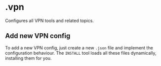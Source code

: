 # .vpn

Configures all VPN tools and related topics.

## Add new VPN config

To add a new VPN config, just create a new `.json` file and implement the configuration behaviour. The `INSTALL` tool loads all these files dynamically, installing them for you.